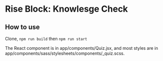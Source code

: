 # Rise Block: Knowlesge Check

## How to use

Clone, `npm run build` then `npm run start`

The React component is in app/components/Quiz.jsx, and most styles are in app/components/sass/stylesheets/components/_quiz.scss. 
